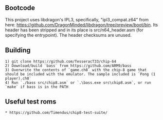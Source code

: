 ## Bootcode
This project uses libdragon's IPL3, specifically, "ipl3_compat.z64" from here: https://github.com/DragonMinded/libdragon/tree/preview/boot/bin. Its header has been stripped and in its place is src/n64_header.asm (for specifying the entrypoint). The header checksums are unused.

## Building
	1) git clone https://github.com/TesseracT33/chip-64
	2) Download/build `bass` from https://github.com/ARM9/bass
	3) Overwrite the contents of `game.ch8` with the chip-8 game that should be included with the emulator. The sample included is `Pong (1 player).ch8`
	4) Run `./bass src/chip8.asm` or `.\bass.exe src\chip8.asm`, or run `make` if bass is in the PATH

## Useful test roms
	* https://github.com/Timendus/chip8-test-suite/